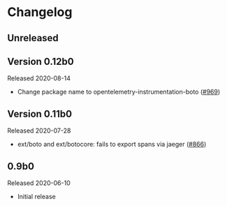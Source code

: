 # Changelog

## Unreleased

## Version 0.12b0

Released 2020-08-14

- Change package name to opentelemetry-instrumentation-boto
  ([#969](https://github.com/open-telemetry/opentelemetry-python/pull/969))

## Version 0.11b0

Released 2020-07-28

- ext/boto and ext/botocore: fails to export spans via jaeger
([#866](https://github.com/open-telemetry/opentelemetry-python/pull/866))

## 0.9b0

Released 2020-06-10

- Initial release

